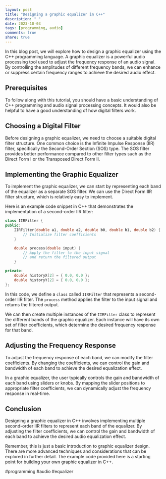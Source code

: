 ```yaml
---
layout: post
title: "Designing a graphic equalizer in C++"
description: " "
date: 2023-10-03
tags: [programming, audio]
comments: true
share: true
---
```


In this blog post, we will explore how to design a graphic equalizer using the C++ programming language. A graphic equalizer is a powerful audio processing tool used to adjust the frequency response of an audio signal. By controlling the amplitudes of different frequency bands, we can enhance or suppress certain frequency ranges to achieve the desired audio effect.

## Prerequisites

To follow along with this tutorial, you should have a basic understanding of C++ programming and audio signal processing concepts. It would also be helpful to have a good understanding of how digital filters work.

## Choosing a Digital Filter

Before designing a graphic equalizer, we need to choose a suitable digital filter structure. One common choice is the Infinite Impulse Response (IIR) filter, specifically the Second-Order Section (SOS) type. The SOS filter provides better performance compared to other filter types such as the Direct Form I or the Transposed Direct Form II.

## Implementing the Graphic Equalizer

To implement the graphic equalizer, we can start by representing each band of the equalizer as a separate SOS filter. We can use the Direct Form IIR filter structure, which is relatively easy to implement.

Here is an example code snippet in C++ that demonstrates the implementation of a second-order IIR filter:

```cpp
class IIRFilter {
public:
    IIRFilter(double a1, double a2, double b0, double b1, double b2) {
        // Initialize filter coefficients
    }

    double process(double input) {
        // Apply the filter to the input signal
        // and return the filtered output
    }

private:
    double historyX[2] = { 0.0, 0.0 };
    double historyY[2] = { 0.0, 0.0 };
};
```

In this code, we define a `class` called `IIRFilter` that represents a second-order IIR filter. The `process` method applies the filter to the input signal and returns the filtered output.

We can then create multiple instances of the `IIRFilter` class to represent the different bands of the graphic equalizer. Each instance will have its own set of filter coefficients, which determine the desired frequency response for that band.

## Adjusting the Frequency Response

To adjust the frequency response of each band, we can modify the filter coefficients. By changing the coefficients, we can control the gain and bandwidth of each band to achieve the desired equalization effect.

In a graphic equalizer, the user typically controls the gain and bandwidth of each band using sliders or knobs. By mapping the slider positions to appropriate filter coefficients, we can dynamically adjust the frequency response in real-time.

## Conclusion

Designing a graphic equalizer in C++ involves implementing multiple second-order IIR filters to represent each band of the equalizer. By adjusting the filter coefficients, we can control the gain and bandwidth of each band to achieve the desired audio equalization effect.

Remember, this is just a basic introduction to graphic equalizer design. There are more advanced techniques and considerations that can be explored in further detail. The example code provided here is a starting point for building your own graphic equalizer in C++.

#programming #audio #equalizer